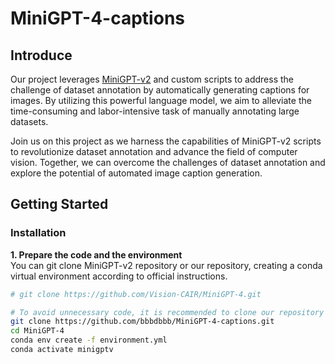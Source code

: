 # MiniGPT-4-captions

## Introduce
Our project leverages [MiniGPT-v2](https://github.com/Vision-CAIR/MiniGPT-4) and custom scripts to address the challenge of dataset annotation by automatically generating captions for images. By utilizing this powerful language model, we aim to alleviate the time-consuming and labor-intensive task of manually annotating large datasets.  

Join us on this project as we harness the capabilities of MiniGPT-v2 scripts to revolutionize dataset annotation and advance the field of computer vision. Together, we can overcome the challenges of dataset annotation and explore the potential of automated image caption generation.  

## Getting Started
### Installation
**1. Prepare the code and the environment**  
You can git clone MiniGPT-v2 repository or our repository, creating a conda virtual environment according to official instructions.
```bash
# git clone https://github.com/Vision-CAIR/MiniGPT-4.git

# To avoid unnecessary code, it is recommended to clone our repository
git clone https://github.com/bbbdbbb/MiniGPT-4-captions.git
cd MiniGPT-4
conda env create -f environment.yml
conda activate minigptv
```